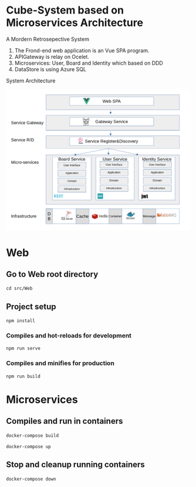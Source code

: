 # Cube-System based on Microservices Architecture

A Mordern Retrosepective System

1. The Frond-end web application is an Vue SPA program.
2. APIGateway is relay on Ocelet.
3. Microservices: User, Board and Identity which based on DDD
4. DataStore is using Azure SQL

System Architecture

<img src="doc/Design/Architecture.png" alt="alt text" title="image Title" />

# Web
## Go to Web root directory
```
cd src/Web
```

## Project setup
```
npm install
```

### Compiles and hot-reloads for development
```
npm run serve
```

### Compiles and minifies for production
```
npm run build
```

# Microservices
## Compiles and run in containers
```
docker-compose build
```
```
docker-compose up
```
## Stop and cleanup running containers
```
docker-compose down
```

